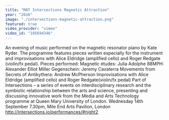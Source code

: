 ```yaml
---
title: "MAT Intersections Magnetic Attraction"
year: "2016"
image: "./intersections-magnetic-attraction.png"
featured: true
video_provider: "vimeo"
video_id: "185694346"
---
```

An evening of music performed on the magnetic resonator piano by Kate Ryder. The programme features pieces written especially for the instrument and improvisations with Alice Eldridge (amplified cello) and Roger Redgate (violin/fx pedal).
Pieces performed:
Magnetic études: Julia Adolphe
 88MPH: Alexander Elliot Miller
 Gegenschein: Jeremy Cavaterra
 Movements from Secrets of Antikythera: Andrew McPherson
 Improvisations with Alice Eldridge (amplified cello) and Roger Redgate(violin/fx pedal)
Part of Intersections – a series of events on interdisciplinary research and the symbiotic relationship between the arts and science, presenting and discussing innovative work from the Media and Arts Technology programme at Queen Mary University of London.
Wednesday 14th September 7.30pm, Mile End Arts Pavilion, London
http://intersections.io/performances/#night2